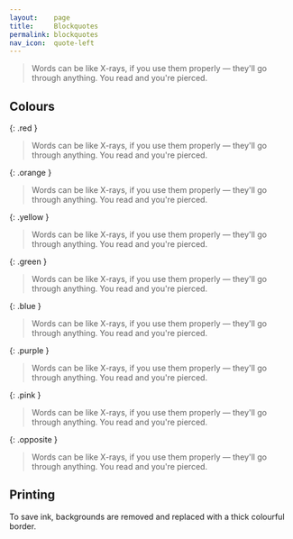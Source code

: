 ```yaml
---
layout:    page
title:     Blockquotes
permalink: blockquotes
nav_icon:  quote-left
---
```


> Words can be like X-rays, if you use them properly — they'll go through anything.
  You read and you're pierced.



## Colours

{: .red }
> Words can be like X-rays, if you use them properly — they'll go through anything.
  You read and you're pierced.

{: .orange }
> Words can be like X-rays, if you use them properly — they'll go through anything.
  You read and you're pierced.

{: .yellow }
> Words can be like X-rays, if you use them properly — they'll go through anything.
  You read and you're pierced.

{: .green }
> Words can be like X-rays, if you use them properly — they'll go through anything.
  You read and you're pierced.

{: .blue }
> Words can be like X-rays, if you use them properly — they'll go through anything.
  You read and you're pierced.

{: .purple }
> Words can be like X-rays, if you use them properly — they'll go through anything.
  You read and you're pierced.

{: .pink }
> Words can be like X-rays, if you use them properly — they'll go through anything.
  You read and you're pierced.

{: .opposite }
> Words can be like X-rays, if you use them properly — they'll go through anything.
  You read and you're pierced.



## Printing

To save ink, backgrounds are removed and replaced with a thick colourful border.
